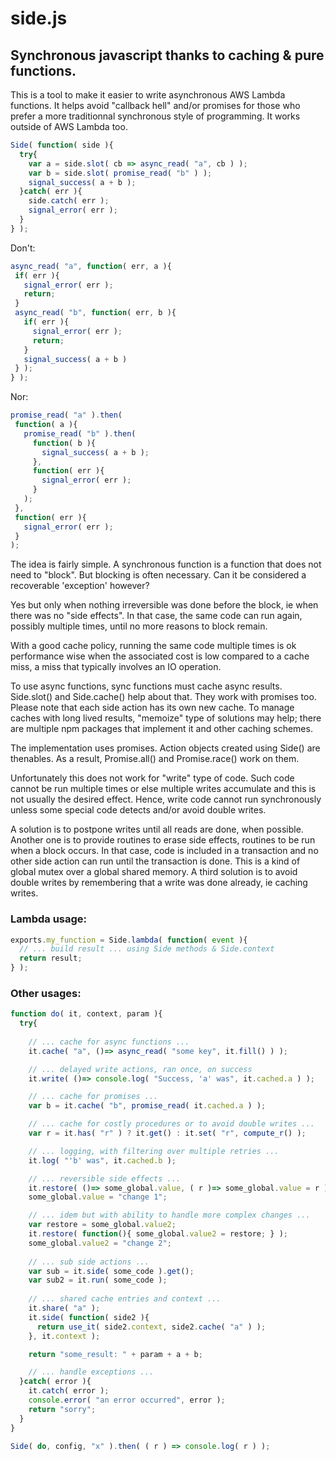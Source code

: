 # side.js
## Synchronous javascript thanks to caching &amp; pure functions.


This is a tool to make it easier to write asynchronous AWS Lambda functions.
It helps avoid "callback hell" and/or promises for those who prefer a more
traditionnal synchronous style of programming. It works outside of AWS
Lambda too.


```javascript
Side( function( side ){
  try{
    var a = side.slot( cb => async_read( "a", cb ) );
    var b = side.slot( promise_read( "b" ) );
    signal_success( a + b );
  }catch( err ){ 
    side.catch( err );
    signal_error( err );
  }
} );
```

Don't:

```javascript
async_read( "a", function( err, a ){
 if( err ){
   signal_error( err );
   return;
 }
 async_read( "b", function( err, b ){
   if( err ){
     signal_error( err );
     return;
   }
   signal_success( a + b )
 } ); 
} );
```

Nor:

```javascript
promise_read( "a" ).then( 
 function( a ){ 
   promise_read( "b" ).then( 
     function( b ){
       signal_success( a + b );
     },
     function( err ){ 
       signal_error( err );
     }
   );
 },
 function( err ){ 
   signal_error( err );
 }
);
```

The idea is fairly simple. A synchronous function is a function that does
not need to "block". But blocking is often necessary. Can it be considered
a recoverable 'exception' however?

Yes but only when nothing irreversible was done before the block, ie when
there was no "side effects". In that case, the same code can run again,
possibly multiple times, until no more reasons to block remain.

With a good cache policy, running the same code multiple times is ok
performance wise when the associated cost is low compared to a cache
miss, a miss that typically involves an IO operation.

To use async functions, sync functions must cache async results. Side.slot()
and Side.cache() help about that. They work with promises too.
Please note that each side action has its own new cache. To manage caches
with long lived results, "memoize" type of solutions may help; there are
multiple npm packages that implement it and other caching schemes.

The implementation uses promises. Action objects created using Side() are
thenables. As a result, Promise.all() and Promise.race() work on them.

Unfortunately this does not work for "write" type of code. Such code cannot
be run multiple times or else multiple writes accumulate and this is not
usually the desired effect. Hence, write code cannot run synchronously
unless some special code detects and/or avoid double writes.

A solution is to postpone writes until all reads are done, when possible.
Another one is to provide routines to erase side effects, routines to be run
when a block occurs. In that case, code is included in a transaction and
no other side action can run until the transaction is done. This is a
kind of global mutex over a global shared memory. A third solution is
to avoid double writes by remembering that a write was done already, ie
caching writes.

### Lambda usage:

```javascript
exports.my_function = Side.lambda( function( event ){
  // ... build result ... using Side methods & Side.context
  return result;
} );
```

### Other usages:

```javascript
function do( it, context, param ){
  try{
  
    // ... cache for async functions ...
    it.cache( "a", ()=> async_read( "some key", it.fill() ) );

    // ... delayed write actions, ran once, on success
    it.write( ()=> console.log( "Success, 'a' was", it.cached.a ) );

    // ... cache for promises ...
    var b = it.cache( "b", promise_read( it.cached.a ) );

    // ... cache for costly procedures or to avoid double writes ...
    var r = it.has( "r" ) ? it.get() : it.set( "r", compute_r() );

    // ... logging, with filtering over multiple retries ...
    it.log( "'b' was", it.cached.b );

    // ... reversible side effects ...
    it.restore( ()=> some_global.value, ( r )=> some_global.value = r );
    some_global.value = "change 1";

    // ... idem but with ability to handle more complex changes ...
    var restore = some_global.value2;
    it.restore( function(){ some_global.value2 = restore; } );
    some_global.value2 = "change 2";
 
    // ... sub side actions ...
    var sub = it.side( some_code ).get();
    var sub2 = it.run( some_code );
 
    // ... shared cache entries and context ...
    it.share( "a" );
    it.side( function( side2 ){
      return use_it( side2.context, side2.cache( "a" ) );
    }, it.context );

    return "some_result: " + param + a + b;

    // ... handle exceptions ...
  }catch( error ){
    it.catch( error );
    console.error( "an error occurred", error );
    return "sorry";
  }
}

Side( do, config, "x" ).then( ( r ) => console.log( r ) );
```
